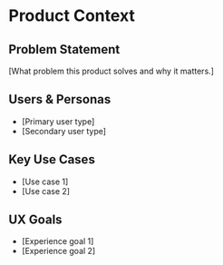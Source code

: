 # Product Context

## Problem Statement

[What problem this product solves and why it matters.]

## Users & Personas

- [Primary user type]
- [Secondary user type]

## Key Use Cases

- [Use case 1]
- [Use case 2]

## UX Goals

- [Experience goal 1]
- [Experience goal 2]
